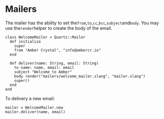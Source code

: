 # Mailers

The mailer has the ability to set the`from`,`to`,`cc`,`bcc`,`subject`and`body`. You may use the`render`helper to create the body of the email.

```crystal
class WelcomeMailer < Quartz::Mailer
  def initialize
    super
    from "Amber Crystal", "info@ambercr.io"
  end

  def deliver(name: String, email: String)
    to name: name, email: email
    subject "Welcome to Amber"
    body render("mailers/welcome_mailer.slang", "mailer.slang")
    super()
  end
end
```

To delivery a new email:

```crystal
mailer = WelcomeMailer.new
mailer.deliver(name, email)
```



